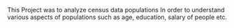 This Project was to analyze census data populations In order to understand various aspects of populations such as age,  education, salary of people etc.